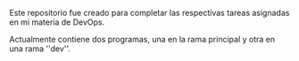 Este repositorio fue creado para completar las respectivas tareas asignadas en mi materia de DevOps.

Actualmente contiene dos programas, una en la rama principal y otra en una rama ''dev''.
